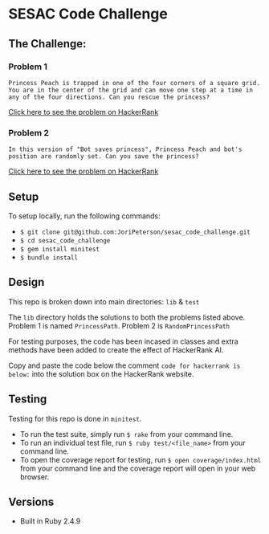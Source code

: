 # SESAC Code Challenge

## The Challenge:

### Problem 1

```
Princess Peach is trapped in one of the four corners of a square grid. You are in the center of the grid and can move one step at a time in any of the four directions. Can you rescue the princess?
```
[Click here to see the problem on HackerRank](https://www.hackerrank.com/challenges/saveprincess/problem)

### Problem 2

```
In this version of "Bot saves princess", Princess Peach and bot's position are randomly set. Can you save the princess?
```
[Click here to see the problem on HackerRank](https://www.hackerrank.com/challenges/saveprincess2)

## Setup

To setup locally, run the following commands:
 - `$ git clone git@github.com:JoriPeterson/sesac_code_challenge.git`
 - `$ cd sesac_code_challenge`
 - `$ gem install minitest`
 - `$ bundle install`

## Design

This repo is broken down into main directories:
`lib` & `test`

The `lib` directory holds the solutions to both the problems listed above. Problem 1 is named `PrincessPath`. Problem 2 is `RandomPrincessPath`

For testing purposes, the code has been incased in classes and extra methods have been added to create the effect of HackerRank AI.

Copy and paste the code below the comment `code for hackerrank is below:` into the solution box on the HackerRank website.

## Testing

Testing for this repo is done in `minitest`.
- To run the test suite, simply run `$ rake` from your command line.
- To run an individual test file, run `$ ruby test/<file_name>` from your command line.
- To open the coverage report for testing, run `$ open coverage/index.html` from your command line and the coverage report will open in your web browser.

## Versions

* Built in Ruby 2.4.9
